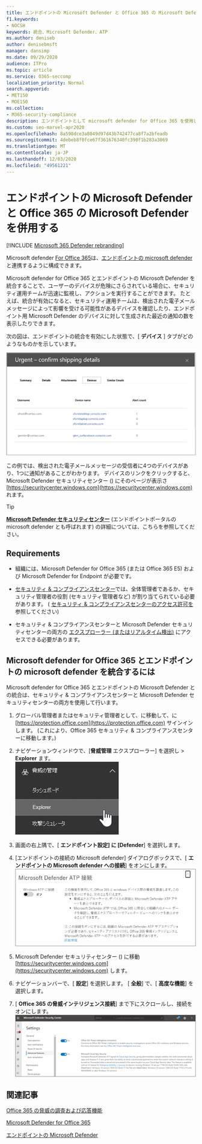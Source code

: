```yaml
---
title: エンドポイントの Microsoft Defender と Office 365 の Microsoft Defender を併用する
f1.keywords:
- NOCSH
keywords: 統合、Microsoft Defender、ATP
ms.author: deniseb
author: denisebmsft
manager: dansimp
ms.date: 09/29/2020
audience: ITPro
ms.topic: article
ms.service: O365-seccomp
localization_priority: Normal
search.appverid:
- MET150
- MOE150
ms.collection:
- M365-security-compliance
description: エンドポイントとして microsoft defender for Office 365 を使用して、デバイスや電子メールコンテンツに対する脅威に関する詳細な情報を取得します。
ms.custom: seo-marvel-apr2020
ms.openlocfilehash: 8a598dce3a8049d97d43b742477ca8f7a2bfeadb
ms.sourcegitcommit: 4debeb8f0fce67f361676340fc390f1b283a3069
ms.translationtype: MT
ms.contentlocale: ja-JP
ms.lasthandoff: 12/03/2020
ms.locfileid: "49561221"
---
```

# <a name="use-microsoft-defender-for-office-365-together-with-microsoft-defender-for-endpoint"></a>エンドポイントの Microsoft Defender と Office 365 の Microsoft Defender を併用する

[!INCLUDE [Microsoft 365 Defender rebranding](../includes/microsoft-defender-for-office.md)]


Microsoft defender [For Office 365](office-365-atp.md)は、[エンドポイントの microsoft defender](https://docs.microsoft.com/windows/security/threat-protection)と連携するように構成できます。

Microsoft defender for Office 365 とエンドポイントの Microsoft Defender を統合することで、ユーザーのデバイスが危険にさらされている場合に、セキュリティ運用チームが迅速に監視し、アクションを実行することができます。 たとえば、統合が有効になると、セキュリティ運用チームは、検出された電子メールメッセージによって影響を受ける可能性があるデバイスを確認したり、エンドポイント用 Microsoft Defender のデバイスに対して生成された最近の通知の数を表示したりできます。 

次の図は、エンドポイントの統合を有効にした状態で、[ **デバイス** ] タブがどのようなものかを示しています。
  
![エンドポイントの Microsoft Defender が有効になっている場合は、アラートがあるデバイスの一覧を表示できます。](../../media/fec928ea-8f0c-44d7-80b9-a2e0a8cd4e89.PNG)
  
この例では、検出された電子メールメッセージの受信者に4つのデバイスがあり、1つに通知があることがわかります。 デバイスのリンクをクリックすると、Microsoft Defender セキュリティセンター () にそのページが表示さ [https://securitycenter.windows.com](https://securitycenter.windows.com) れます。

> [!TIP]
> **[Microsoft Defender セキュリティセンター](https://docs.microsoft.com/windows/security/threat-protection/microsoft-defender-atp/use)** (エンドポイントポータルの microsoft defender とも呼ばれます) の詳細については、こちらを参照してください。
  
## <a name="requirements"></a>Requirements

- 組織には、Microsoft Defender for Office 365 (または Office 365 E5) および Microsoft Defender for Endpoint が必要です。
    
- [セキュリティ & コンプライアンスセンター](https://protection.office.com)では、全体管理者であるか、セキュリティ管理者の役割 (セキュリティ管理者など) が割り当てられている必要があります。 ( [セキュリティ & コンプライアンスセンターのアクセス許可を](permissions-in-the-security-and-compliance-center.md)参照してください)
    
- セキュリティ & コンプライアンスセンターと Microsoft Defender セキュリティセンターの両方の [エクスプローラー (またはリアルタイム検出)](threat-explorer.md) にアクセスできる必要があります。
    
## <a name="to-integrate-microsoft-defender-for-office-365-with-microsoft-defender-for-endpoint"></a>Microsoft defender for Office 365 とエンドポイントの microsoft defender を統合するには

Microsoft defender for Office 365 とエンドポイントの Microsoft Defender との統合は、セキュリティ & コンプライアンスセンターと Microsoft Defender セキュリティセンターの両方を使用して行います。
  
1. グローバル管理者またはセキュリティ管理者として、に移動して、に [https://protection.office.com](https://protection.office.com) サインインします。 (これにより、Office 365 セキュリティ & コンプライアンスセンターに移動します。)
    
2. ナビゲーションウィンドウで、[**脅威管理** エクスプローラー] を選択し  >  **Explorer** ます。<br>![脅威管理メニューのエクスプローラー](../../media/ThreatMgmt-Explorer-nav.png)<br>
    
3. 画面の右上隅で、[ **エンドポイント設定] に [Defender**] を選択します。
    
4. [エンドポイントの接続の Microsoft defender] ダイアログボックスで、[ **エンドポイントの Microsoft defender への接続**] をオンにします。<br>![エンドポイント接続のための Microsoft Defender](../../media/Explorer-WDATPConnection-dialog.png)<br>
    
5. Microsoft Defender セキュリティセンター () に移動 [https://securitycenter.windows.com](https://securitycenter.windows.com) します。

6. ナビゲーションバーで、[ **設定**] を選択します。 [ **全般**] で、[ **高度な機能**] を選択します。

7. [ **Office 365 の脅威インテリジェンス接続**] まで下にスクロールし、接続をオンにします。<br/>![Office 365 脅威インテリジェンス接続](../../media/mdatp-oatptoggle.png)<br>

## <a name="related-articles"></a>関連記事

[Office 365 の脅威の調査および応答機能](office-365-ti.md)
  
[Microsoft Defender for Office 365](office-365-atp.md)
  
[エンドポイントの Microsoft Defender](https://docs.microsoft.com/windows/security/threat-protection)
